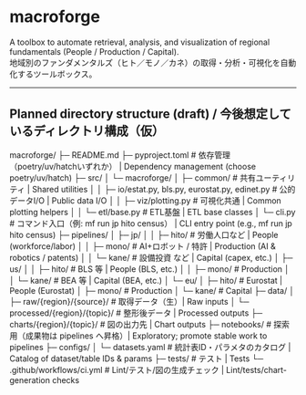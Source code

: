 # macroforge
A toolbox to automate retrieval, analysis, and visualization of regional fundamentals (People / Production / Capital).  
地域別のファンダメンタルズ（ヒト／モノ／カネ）の取得・分析・可視化を自動化するツールボックス。

---

## Planned directory structure (draft) / 今後想定しているディレクトリ構成（仮）

macroforge/
├─ README.md
├─ pyproject.toml            # 依存管理（poetry/uv/hatchいずれか） | Dependency management (choose poetry/uv/hatch)
├─ src/
│  └─ macroforge/
│     ├─ common/             # 共有ユーティリティ | Shared utilities
│     │  ├─ io/estat.py, bls.py, eurostat.py, edinet.py   # 公的データI/O | Public data I/O
│     │  ├─ viz/plotting.py  # 可視化共通 | Common plotting helpers
│     │  └─ etl/base.py      # ETL基盤 | ETL base classes
│     └─ cli.py              # コマンド入口（例: mf run jp hito census） | CLI entry point (e.g., mf run jp hito census)
├─ pipelines/
│  ├─ jp/
│  │  ├─ hito/   # 労働人口など | People (workforce/labor)
│  │  ├─ mono/   # AI+ロボット / 特許 | Production (AI & robotics / patents)
│  │  └─ kane/   # 設備投資 など | Capital (capex, etc.)
│  ├─ us/
│  │  ├─ hito/   # BLS 等 | People (BLS, etc.)
│  │  ├─ mono/   # Production
│  │  └─ kane/   # BEA 等 | Capital (BEA, etc.)
│  └─ eu/
│     ├─ hito/   # Eurostat | People (Eurostat)
│     ├─ mono/   # Production
│     └─ kane/   # Capital
├─ data/
│  ├─ raw/{region}/{source}/       # 取得データ（生）| Raw inputs
│  └─ processed/{region}/{topic}/  # 整形後データ | Processed outputs
├─ charts/{region}/{topic}/        # 図の出力先 | Chart outputs
├─ notebooks/                      # 探索用（成果物は pipelines へ昇格）| Exploratory; promote stable work to pipelines
├─ configs/
│  └─ datasets.yaml                # 統計表ID・パラメタのカタログ | Catalog of dataset/table IDs & params
├─ tests/                          # テスト | Tests
└─ .github/workflows/ci.yml        # Lint/テスト/図の生成チェック | Lint/tests/chart-generation checks
